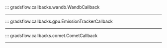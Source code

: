 ::: gradsflow.callbacks.wandb.WandbCallback

---

::: gradsflow.callbacks.gpu.EmissionTrackerCallback

---

::: gradsflow.callbacks.comet.CometCallback

---
